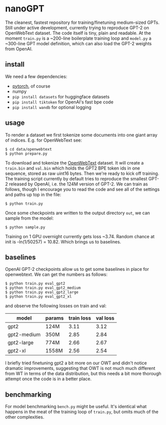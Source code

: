 
# nanoGPT

The cleanest, fastest repository for training/finetuning medium-sized GPTs. Still under active development, currently trying to reproduce GPT-2 on OpenWebText dataset. The code itself is tiny, plain and readable. At the moment `train.py` is a ~200-line boilerplate training loop and `model.py` a ~300-line GPT model definition, which can also load the GPT-2 weights from OpenAI.

## install

We need a few dependencies:

- [pytorch](https://pytorch.org), of course
- numpy
- `pip install datasets` for huggingface datasets
- `pip install tiktoken` for OpenAI's fast bpe code
- `pip install wandb` for optional logging

## usage

To render a dataset we first tokenize some documents into one giant array of indices. E.g. for OpenWebText see:

```
$ cd data/openwebtext
$ python prepare.py
```

To download and tokenize the [OpenWebText](https://huggingface.co/datasets/openwebtext) dataset. It will create a `train.bin` and `val.bin` which holds the GPT2 BPE token ids in one sequence, stored as raw uint16 bytes. Then we're ready to kick off training. The training script currently by default tries to reproduce the smallest GPT-2 released by OpenAI, i.e. the 124M version of GPT-2. We can train as follows, though I encourage you to read the code and see all of the settings and paths up top in the file:

```
$ python train.py
```

Once some checkpoints are written to the output directory `out`, we can sample from the model:

```
$ python sample.py
```

Training on 1 GPU overnight currently gets loss ~3.74. Random chance at init is -ln(1/50257) = 10.82. Which brings us to baselines.

## baselines

OpenAI GPT-2 checkpoints allow us to get some baselines in place for openwebtext. We can get the numbers as follows:

```
$ python train.py eval_gpt2
$ python train.py eval_gpt2_medium
$ python train.py eval_gpt2_large
$ python train.py eval_gpt2_xl
```

and observe the following losses on train and val:

| model | params | train loss | val loss |
| ------| ------ | ---------- | -------- |
| gpt2 | 124M         | 3.11  | 3.12     |
| gpt2-medium | 350M  | 2.85  | 2.84     |
| gpt2-large | 774M   | 2.66  | 2.67     |
| gpt2-xl | 1558M     | 2.56  | 2.54     |

I briefly tried finetuning gpt2 a bit more on our OWT and didn't notice dramatic improvements, suggesting that OWT is not much much different from WT in terms of the data distribution, but this needs a bit more thorough attempt once the code is in a better place.

## benchmarking

For model benchmarking `bench.py` might be useful. It's identical what happens in the meat of the training loop of `train.py`, but omits much of the other complexities.
